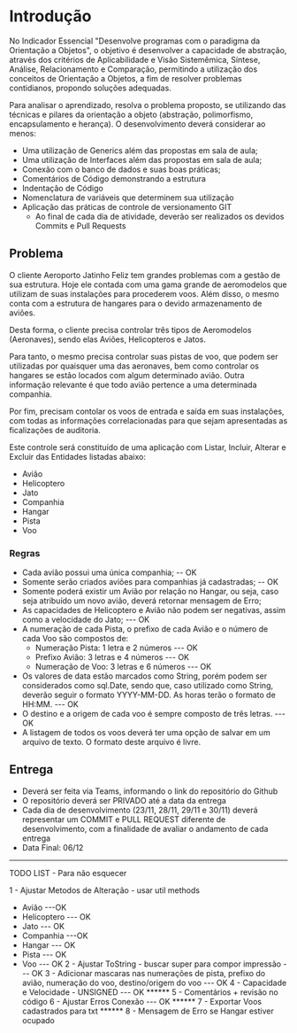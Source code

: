 # Introdução
No Indicador Essencial "Desenvolve programas com o paradigma da Orientação a Objetos", o objetivo é desenvolver a capacidade de abstração, através dos critérios de Aplicabilidade e Visão Sistemêmica, Síntese, Análise, Relacionamento e Comparação, permitindo a utilização dos conceitos de Orientação a Objetos, a fim de resolver problemas contidianos, propondo soluções adequadas.

Para analisar o aprendizado, resolva o problema proposto, se utilizando das técnicas e pilares da orientação a objeto (abstração, polimorfismo, encapsulamento e herança). O desenvolvimento deverá considerar ao menos:
* Uma utilização de Generics além das propostas em sala de aula;
* Uma utilização de Interfaces além das propostas em sala de aula;
* Conexão com o banco de dados e suas boas práticas;
* Comentários de Código demonstrando a estrutura
* Indentação de Código
* Nomenclatura de variáveis que determinem sua utilização
* Aplicação das práticas de controle de versionamento GIT
  * Ao final de cada dia de atividade, deverão ser realizados os devidos Commits e Pull Requests

## Problema
O cliente Aeroporto Jatinho Feliz tem grandes problemas com a gestão de sua estrutura. Hoje ele contada com uma gama grande de aeromodelos que utilizam de suas instalações para procederem voos. Além disso, o mesmo conta com a estrutura de hangares para o devido armazenamento de aviões.

Desta forma, o cliente precisa controlar três tipos de Aeromodelos (Aeronaves), sendo elas Aviões, Helicopteros e Jatos.

Para tanto, o mesmo precisa controlar suas pistas de voo, que podem ser utilizadas por quaisquer uma das aeronaves, bem como controlar os hangares se estão locados com algum determinado avião. Outra informação relevante é que todo avião pertence a uma determinada companhia.

Por fim, precisam contolar os voos de entrada e saída em suas instalações, com todas as informações correlacionadas para que sejam apresentadas as ficalizações de auditoria.

Este controle será constituído de uma aplicação com Listar, Incluir, Alterar e Excluir das Entidades listadas abaixo:
* Avião
* Helicoptero
* Jato
* Companhia
* Hangar
* Pista
* Voo

### Regras
* Cada avião possui uma única companhia; -- OK
* Somente serão criados aviões para companhias já cadastradas; -- OK
* Somente poderá existir um Avião por relação no Hangar, ou seja, caso seja atribuído um novo avião, deverá retornar mensagem de Erro;
* As capacidades de Helicoptero e Avião não podem ser negativas, assim como a velocidade do Jato; --- OK
* A numeração de cada Pista, o prefixo de cada Avião e o número de cada Voo são compostos de:
  * Numeração Pista: 1 letra e 2 números --- OK
  * Prefixo Avião: 3 letras e 4 números --- OK
  * Numeração de Voo: 3 letras e 6 números --- OK
* Os valores de data estão marcados como String, porém podem ser considerados como sql.Date, sendo que, caso utilizado como String, deverão seguir o formato YYYY-MM-DD. As horas terão o formato de HH:MM. --- OK
* O destino e a origem de cada voo é sempre composto de três letras. --- OK
* A listagem de todos os voos deverá ter uma opção de salvar em um arquivo de texto. O formato deste arquivo é livre.

## Entrega
* Deverá ser feita via Teams, informando o link do repositório do Github
* O repositório deverá ser PRIVADO até a data da entrega
* Cada dia de desenvolvimento (23/11, 28/11, 29/11 e 30/11) deverá representar um COMMIT e PULL REQUEST diferente de desenvolvimento, com a finalidade de avaliar o andamento de cada entrega
* Data Final: 06/12

----------------
TODO LIST - Para não esquecer

1 - Ajustar Metodos de Alteração - usar util methods 
  - Avião ---OK
  - Helicoptero --- OK
  - Jato --- OK
  - Companhia ---OK
  - Hangar --- OK
  - Pista --- OK
  - Voo --- OK
2 - Ajustar ToString - buscar super para compor impressão --- OK
3 - Adicionar mascaras nas numerações de pista, prefixo do avião, numeração do voo, destino/origem do voo --- OK
4 - Capacidade e Velocidade - UNSIGNED --- OK
****** 5 - Comentários + revisão no código
6 - Ajustar Erros Conexão --- OK
****** 7 - Exportar Voos cadastrados para txt
****** 8 - Mensagem de Erro se Hangar estiver ocupado
